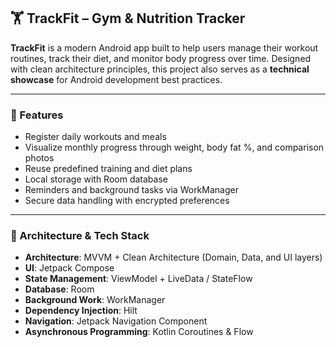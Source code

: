 ## 🏋️ TrackFit – Gym & Nutrition Tracker

**TrackFit** is a modern Android app built to help users manage their workout routines, track their diet, and monitor body progress over time. Designed with clean architecture principles, this project also serves as a **technical showcase** for Android development best practices.

---

### 📱 Features

- Register daily workouts and meals
- Visualize monthly progress through weight, body fat %, and comparison photos
- Reuse predefined training and diet plans
- Local storage with Room database
- Reminders and background tasks via WorkManager
- Secure data handling with encrypted preferences

---

### 🧠 Architecture & Tech Stack

- **Architecture**: MVVM + Clean Architecture (Domain, Data, and UI layers)
- **UI**: Jetpack Compose
- **State Management**: ViewModel + LiveData / StateFlow
- **Database**: Room
- **Background Work**: WorkManager
- **Dependency Injection**: Hilt
- **Navigation**: Jetpack Navigation Component
- **Asynchronous Programming**: Kotlin Coroutines & Flow

